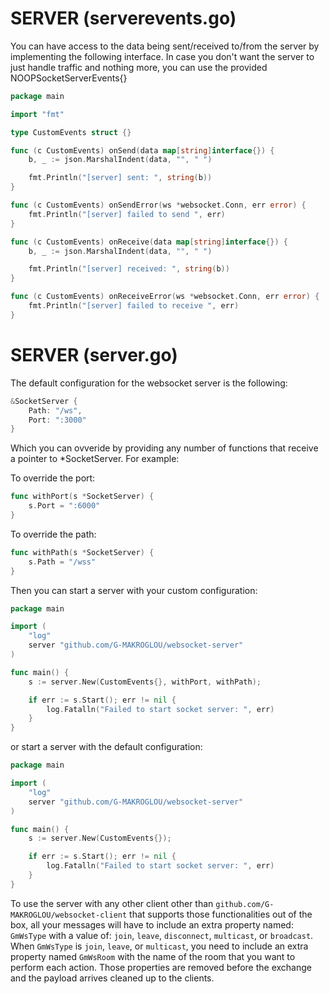 # SERVER (serverevents.go)

You can have access to the data being sent/received to/from the server by implementing the following interface.
In case you don't want the server to just handle traffic and nothing more, you can use the provided NOOPSocketServerEvents{}

```go
package main

import "fmt"

type CustomEvents struct {}

func (c CustomEvents) onSend(data map[string]interface{}) {
    b, _ := json.MarshalIndent(data, "", " ")

    fmt.Println("[server] sent: ", string(b))
}

func (c CustomEvents) onSendError(ws *websocket.Conn, err error) {
    fmt.Println("[server] failed to send ", err)
}

func (c CustomEvents) onReceive(data map[string]interface{}) {
    b, _ := json.MarshalIndent(data, "", " ")

    fmt.Println("[server] received: ", string(b))
}

func (c CustomEvents) onReceiveError(ws *websocket.Conn, err error) {
    fmt.Println("[server] failed to receive ", err)
}

```

# SERVER (server.go)

The default configuration for the websocket server is the following:

```go
&SocketServer {
    Path: "/ws",
    Port: ":3000"
}

```

Which you can ovveride by providing any number of functions that receive a pointer to *SocketServer. For example:

To override the port:

```go
func withPort(s *SocketServer) {
    s.Port = ":6000"
}

```

To override the path:

```go
func withPath(s *SocketServer) {
    s.Path = "/wss"
}

```


Then you can start a server with your custom configuration:

```go
package main

import (
    "log"
    server "github.com/G-MAKROGLOU/websocket-server"
)

func main() {
    s := server.New(CustomEvents{}, withPort, withPath);

    if err := s.Start(); err != nil {
        log.Fatalln("Failed to start socket server: ", err)
    }
}

```

or start a server with the default configuration:

```go
package main

import (
    "log"
    server "github.com/G-MAKROGLOU/websocket-server"
)

func main() {
    s := server.New(CustomEvents{});

    if err := s.Start(); err != nil {
        log.Fatalln("Failed to start socket server: ", err)
    }
}
```

To use the server with any other client other than
```github.com/G-MAKROGLOU/websocket-client``` that supports those functionalities out of the box, all your messages will have to
include an extra property named: ```GmWsType``` with a value of: ```join```, ```leave```, ```disconnect```, ```multicast```, or ```broadcast```.
When ```GmWsType``` is ```join```, ```leave```, or ```multicast```, you need to include an extra property named ```GmWsRoom``` with the name of the room
that you want to perform each action. Those properties are removed before the exchange and the payload arrives cleaned up to the clients.
